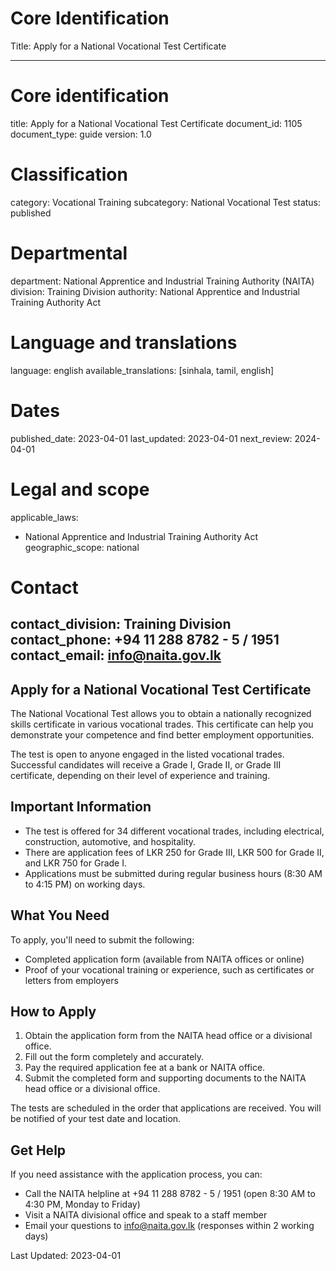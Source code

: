 # Core Identification
Title: Apply for a National Vocational Test Certificate

---
# Core identification
title: Apply for a National Vocational Test Certificate
document_id: 1105
document_type: guide
version: 1.0

# Classification
category: Vocational Training
subcategory: National Vocational Test
status: published

# Departmental
department: National Apprentice and Industrial Training Authority (NAITA)
division: Training Division
authority: National Apprentice and Industrial Training Authority Act

# Language and translations
language: english
available_translations: [sinhala, tamil, english]

# Dates
published_date: 2023-04-01
last_updated: 2023-04-01
next_review: 2024-04-01

# Legal and scope
applicable_laws:
 - National Apprentice and Industrial Training Authority Act
geographic_scope: national

# Contact
contact_division: Training Division
contact_phone: +94 11 288 8782 - 5 / 1951
contact_email: info@naita.gov.lk
---

## Apply for a National Vocational Test Certificate

The National Vocational Test allows you to obtain a nationally recognized skills certificate in various vocational trades. This certificate can help you demonstrate your competence and find better employment opportunities.

The test is open to anyone engaged in the listed vocational trades. Successful candidates will receive a Grade I, Grade II, or Grade III certificate, depending on their level of experience and training.

## Important Information

- The test is offered for 34 different vocational trades, including electrical, construction, automotive, and hospitality.
- There are application fees of LKR 250 for Grade III, LKR 500 for Grade II, and LKR 750 for Grade I.
- Applications must be submitted during regular business hours (8:30 AM to 4:15 PM) on working days.

## What You Need

To apply, you'll need to submit the following:
- Completed application form (available from NAITA offices or online)
- Proof of your vocational training or experience, such as certificates or letters from employers

## How to Apply

1. Obtain the application form from the NAITA head office or a divisional office.
2. Fill out the form completely and accurately.
3. Pay the required application fee at a bank or NAITA office.
4. Submit the completed form and supporting documents to the NAITA head office or a divisional office.

The tests are scheduled in the order that applications are received. You will be notified of your test date and location.

## Get Help

If you need assistance with the application process, you can:
- Call the NAITA helpline at +94 11 288 8782 - 5 / 1951 (open 8:30 AM to 4:30 PM, Monday to Friday)
- Visit a NAITA divisional office and speak to a staff member
- Email your questions to info@naita.gov.lk (responses within 2 working days)

Last Updated: 2023-04-01